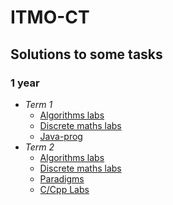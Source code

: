 # ITMO-CT

## Solutions to some tasks

### 1 year
* *Term 1*
	* [Algorithms labs](term1/algo-labs/)
	* [Discrete maths labs](term1/dm-labs)
	* [Java-prog](term1/prog-intro)
* *Term 2*
	* [Algorithms labs](term2/algo-labs/)
	* [Discrete maths labs](term2/dm-labs)
	* [Paradigms](term2/paradigms)
	* [C/Cpp Labs](term2/cpp-labs)


